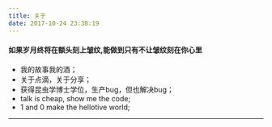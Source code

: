 ```yaml
---
title: 关于
date: 2017-10-24 23:38:19
---
```

#### 如果岁月终将在额头刻上皱纹,能做到只有不让皱纹刻在你心里
- 我的故事我的酒；
- 关于点滴，关于分享；
- 获得昆虫学博士学位，生产bug，但也解决bug；
- talk is cheap, show me the code;
- 1 and 0 make the hellotive world;
---
